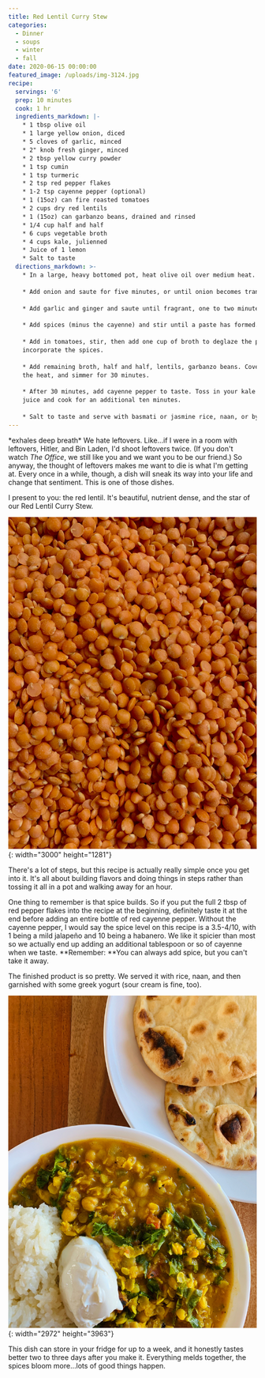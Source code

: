 ```yaml
---
title: Red Lentil Curry Stew
categories:
  - Dinner
  - soups
  - winter
  - fall
date: 2020-06-15 00:00:00
featured_image: /uploads/img-3124.jpg
recipe:
  servings: '6'
  prep: 10 minutes
  cook: 1 hr
  ingredients_markdown: |-
    * 1 tbsp olive oil
    * 1 large yellow onion, diced
    * 5 cloves of garlic, minced
    * 2" knob fresh ginger, minced
    * 2 tbsp yellow curry powder
    * 1 tsp cumin
    * 1 tsp turmeric
    * 2 tsp red pepper flakes
    * 1-2 tsp cayenne pepper (optional)
    * 1 (15oz) can fire roasted tomatoes
    * 2 cups dry red lentils
    * 1 (15oz) can garbanzo beans, drained and rinsed
    * 1/4 cup half and half
    * 6 cups vegetable broth
    * 4 cups kale, julienned
    * Juice of 1 lemon
    * Salt to taste
  directions_markdown: >-
    * In a large, heavy bottomed pot, heat olive oil over medium heat.

    * Add onion and saute for five minutes, or until onion becomes translucent.

    * Add garlic and ginger and saute until fragrant, one to two minutes.

    * Add spices (minus the cayenne) and stir until a paste has formed.

    * Add in tomatoes, stir, then add one cup of broth to deglaze the pan and
    incorporate the spices.

    * Add remaining broth, half and half, lentils, garbanzo beans. Cover, reduce
    the heat, and simmer for 30 minutes.

    * After 30 minutes, add cayenne pepper to taste. Toss in your kale and lemon
    juice and cook for an additional ten minutes.

    * Salt to taste and serve with basmati or jasmine rice, naan, or by itself.
---
```


\*exhales deep breath\* We hate leftovers. Like...if I were in a room with leftovers, Hitler, and Bin Laden, I'd shoot leftovers twice. (If you don't watch&nbsp;*The Office*, we still like you and we want you to be our friend.) So anyway, the thought of leftovers makes me want to die is what I'm getting at. Every once in a while, though, a dish will sneak its way into your life and change that sentiment. This is one of those dishes.

I present to you: the red lentil. It's beautiful, nutrient dense, and the star of our Red Lentil Curry Stew.

![](/uploads/img-3113.jpg){: width="3000" height="1281"}

There's a lot of steps, but this recipe is actually really simple once you get into it. It's all about building flavors and doing things in steps rather than tossing it all in a pot and walking away for an hour.&nbsp;

One thing to remember is that spice builds. So if you put the full 2 tbsp of red pepper flakes into the recipe at the beginning, definitely taste it at the end before adding an entire bottle of red cayenne pepper. Without the cayenne pepper, I would say the spice level on this recipe is a 3.5-4/10, with 1 being a mild jalape&ntilde;o and 10 being a habanero. We like it spicier than most so we actually end up adding an additional tablespoon or so of cayenne when we taste. **Remember:&nbsp;**You can always add spice, but you can't take it away.

The finished product is so pretty. We served it with rice, naan, and then garnished with some greek yogurt (sour cream is fine, too).

![](/uploads/img-3124.jpg){: width="2972" height="3963"}

This dish can store in your fridge for up to a week, and it honestly tastes better two to three days after you make it. Everything melds together, the spices bloom more...lots of good things happen.

&nbsp;
